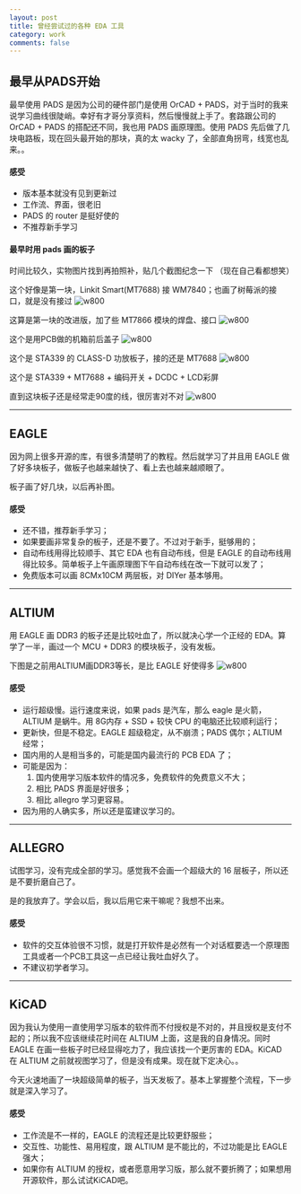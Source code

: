 ```yaml
---
layout: post
title: 曾经尝试过的各种 EDA 工具
category: work
comments: false
---
```


## 最早从PADS开始

最早使用 PADS 是因为公司的硬件部门是使用 OrCAD + PADS，对于当时的我来说学习曲线很陡峭。幸好有才哥分享资料，然后慢慢就上手了。套路跟公司的 OrCAD + PADS 的搭配还不同，我也用 PADS 画原理图。使用 PADS 先后做了几块电路板，现在回头最开始的那块，真的太 wacky 了，全部直角拐弯，线宽也乱来。。

#### 感受

* 版本基本就没有见到更新过
* 工作流、界面，很老旧
* PADS 的 router 是挺好使的
* 不推荐新手学习

#### 最早时用 pads 画的板子

时间比较久，实物图片找到再拍照补，贴几个截图纪念一下
（现在自己看都想笑）

这个好像是第一块，Linkit Smart(MT7688) 接 WM7840；也画了树莓派的接口，就是没有接过
![w800](/images/2019-07-16-talk-about-eda-tools-01.jpg)

这算是第一块的改进版，加了些 MT7866 模块的焊盘、接口
![w800](/images/2019-07-16-talk-about-eda-tools-02.jpg)

这个是用PCB做的机箱前后盖子
![w800](/images/2019-07-16-talk-about-eda-tools-03.jpg)

这个是 STA339 的 CLASS-D 功放板子，接的还是 MT7688
![w800](/images/2019-07-16-talk-about-eda-tools-04.jpg)


这个是 STA339 + MT7688 + 编码开关 + DCDC + LCD彩屏

直到这块板子还是经常走90度的线，很厉害对不对
![w800](/images/2019-07-16-talk-about-eda-tools-05.jpg)

---

## EAGLE

因为网上很多开源的库，有很多清楚明了的教程。然后就学习了并且用 EAGLE 做了好多块板子，做板子也越来越快了、看上去也越来越顺眼了。

板子画了好几块，以后再补图。

#### 感受

* 还不错，推荐新手学习；
* 如果要画非常复杂的板子，还是不要了。不过对于新手，挺够用的；
* 自动布线用得比较顺手、其它 EDA 也有自动布线，但是 EAGLE 的自动布线用得比较多。简单板子上午画原理图下午自动布线在改一下就可以发了；
* 免费版本可以画 8CMx10CM 两层板，对 DIYer 基本够用。

---

## ALTIUM

用 EAGLE 画 DDR3 的板子还是比较吐血了，所以就决心学一个正经的 EDA。算学了一半，画过一个 MCU + DDR3 的模块板子，没有发板。

下图是之前用ALTIUM画DDR3等长，是比 EAGLE 好使得多
![w800](/images/2019-07-16-talk-about-eda-tools-21.jpg)

#### 感受

* 运行超级慢。运行速度来说，如果 pads 是汽车，那么 eagle 是火箭，ALTIUM 是蜗牛。用 8G内存 + SSD + 较快 CPU 的电脑还比较顺利运行；
* 更新快，但是不稳定。EAGLE 超级稳定，从不崩溃；PADS 偶尔；ALTIUM 经常；
* 国内用的人是相当多的，可能是国内最流行的 PCB EDA 了；
* 可能是因为：
  1. 国内使用学习版本软件的情况多，免费软件的免费意义不大；
  2. 相比 PADS 界面是好很多；
  3. 相比 allegro 学习更容易。
* 因为用的人确实多，所以还是蛮建议学习的。


---

## ALLEGRO

试图学习，没有完成全部的学习。感觉我不会画一个超级大的 16 层板子，所以还是不要折磨自己了。

是的我放弃了。学会以后，我以后用它来干嘛呢？我想不出来。

#### 感受

* 软件的交互体验很不习惯，就是打开软件是必然有一个对话框要选一个原理图工具或者一个PCB工具这一点已经让我吐血好久了。
* 不建议初学者学习。

---

## KiCAD

因为我认为使用一直使用学习版本的软件而不付授权是不对的，并且授权是支付不起的；所以我不应该继续花时间在 ALTIUM 上面，这是我的自身情况。同时 EAGLE 在画一些板子时已经显得吃力了，我应该找一个更厉害的 EDA。KiCAD 在 ALTIUM 之前就视图学习了，但是没有成果。现在就下定决心。。

今天火速地画了一块超级简单的板子，当天发板了。基本上掌握整个流程，下一步就是深入学习了。

#### 感受

* 工作流是不一样的，EAGLE 的流程还是比较更舒服些；
* 交互性、功能性、易用程度，跟 ALTIUM 是不能比的，不过功能是比 EAGLE 强大；
* 如果你有 ALTIUM 的授权，或者愿意用学习版，那么就不要折腾了；如果想用开源软件，那么试试KiCAD吧。

